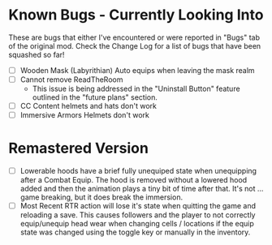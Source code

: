 # Known Bugs - Currently Looking Into

These are bugs that either I've encountered or were reported in "Bugs" tab of the original mod.
Check the Change Log for a list of bugs that have been squashed so far!

- [ ] Wooden Mask (Labyrithian) Auto equips when leaving the mask realm
- [ ] Cannot remove ReadTheRoom
  - This issue is being addressed in the "Uninstall Button" feature outlined in the "future plans" section.
- [ ] CC Content helmets and hats don't work
- [ ] Immersive Armors Helmets don't work

# Remastered Version

- [ ] Lowerable hoods have a brief fully unequiped state when unequipping after a Combat Equip. The hood is removed without a lowered hood added and then the animation plays a tiny bit of time after that. It's not ... game breaking, but it does break the immersion.
- [ ] Most Recent RTR action will lose it's state when quitting the game and reloading a save. This causes followers and the player to not correctly equip/unequip head wear when changing cells / locations if the equip state was changed using the toggle key or manually in the inventory. 
